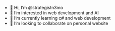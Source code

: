 - 👋 Hi, I’m @strategistn3mo
- 👀 I’m interested in web development and AI
- 🌱 I’m currently learning c# and web development
- 💞️ I’m looking to collaborate on personal website

<!---
strategistn3mo/strategistn3mo is a ✨ special ✨ repository because its `README.md` (this file) appears on your GitHub profile.
You can click the Preview link to take a look at your changes.
--->
